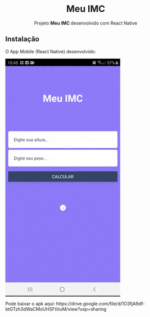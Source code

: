 
<h1 align="center">Meu IMC</h1>
<p align="center">Projeto <strong>Meu IMC </strong> desenvolvido com React Native</p>



## Instalação



O App Mobile (React Native) desenvolvido:

<img align="center" src="./screenshot/imc.gif"></img>

</p>

<p>Pode baixar o apk aqui: https://drive.google.com/file/d/1O3fjA9df-btGTzh3dWaCMoUHSFtIiiuM/view?usp=sharing</p>


